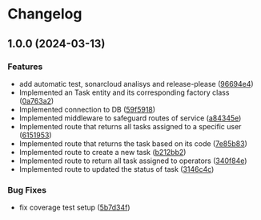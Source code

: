 # Changelog

## 1.0.0 (2024-03-13)


### Features

* add automatic test, sonarcloud analisys and release-please ([96694e4](https://github.com/WMS-Corporation/wms-taskControl-service/commit/96694e46c1052653f7f1b8f4921720c95233306a))
* Implemented an Task entity and its corresponding factory class ([0a763a2](https://github.com/WMS-Corporation/wms-taskControl-service/commit/0a763a2a1714099aa5565802624d132ec9698030))
* Implemented connection to DB ([59f5918](https://github.com/WMS-Corporation/wms-taskControl-service/commit/59f591880c689fd5698998bb9cb1355a2e5ee377))
* Implemented middleware to safeguard routes of service ([a84345e](https://github.com/WMS-Corporation/wms-taskControl-service/commit/a84345e18893e3e191ef2f585070e09410cff0aa))
* Implemented route that returns all tasks assigned to a specific user ([6151953](https://github.com/WMS-Corporation/wms-taskControl-service/commit/61519537b5973318e27577b11b1dee02cbeecdd1))
* Implemented route that returns the task based on its code ([7e85b83](https://github.com/WMS-Corporation/wms-taskControl-service/commit/7e85b8357577bc50665344e140da73c5f1e6c012))
* Implemented route to create a new task ([b212bb2](https://github.com/WMS-Corporation/wms-taskControl-service/commit/b212bb2e0444647725e49ec65b99636fd0cd995b))
* Implemented route to return all task assigned to operators ([340f84e](https://github.com/WMS-Corporation/wms-taskControl-service/commit/340f84ec5e2b3265a4973841e9b9acdf4e9dc4b6))
* Implemented route to updated the status of task ([3146c4c](https://github.com/WMS-Corporation/wms-taskControl-service/commit/3146c4c80a38db1ae683fed4942e8aa94266fe54))


### Bug Fixes

* fix coverage test setup ([5b7d34f](https://github.com/WMS-Corporation/wms-taskControl-service/commit/5b7d34f65f2e1fe4eafaf88da9c2182fc47e87f6))
